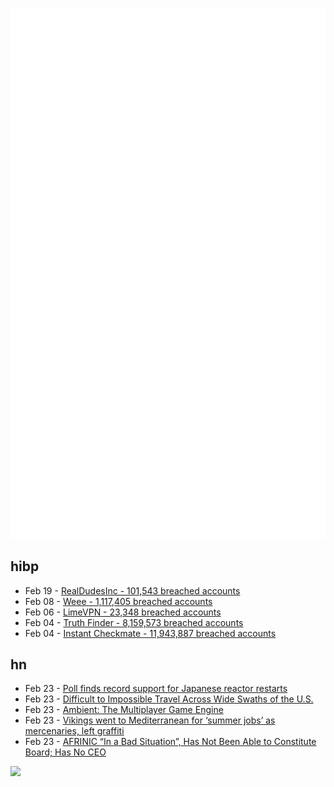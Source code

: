 ![Metrics](https://raw.githubusercontent.com/phixion/phixion/master/metrics.svg)

## hibp

<!--
for https://github.com/phixion/phixion/blob/main/.github/workflows/feeds.yml
-->
<!--START_SECTION:haveibeenpwnd-->
- Feb 19 - [RealDudesInc - 101,543 breached accounts](https://haveibeenpwned.com/PwnedWebsites#RealDudesInc)
- Feb 08 - [Weee - 1,117,405 breached accounts](https://haveibeenpwned.com/PwnedWebsites#Weee)
- Feb 06 - [LimeVPN - 23,348 breached accounts](https://haveibeenpwned.com/PwnedWebsites#LimeVPN)
- Feb 04 - [Truth Finder - 8,159,573 breached accounts](https://haveibeenpwned.com/PwnedWebsites#TruthFinder)
- Feb 04 - [Instant Checkmate - 11,943,887 breached accounts](https://haveibeenpwned.com/PwnedWebsites#InstantCheckmate)
<!--END_SECTION:haveibeenpwnd-->

## hn

<!--
for https://github.com/phixion/phixion/blob/main/.github/workflows/feeds.yml
-->
<!--START_SECTION:hn-->
- Feb 23 - [Poll finds record support for Japanese reactor restarts](https://www.world-nuclear-news.org/Articles/Poll-finds-record-support-for-Japanese-reactor-res?feed=feed)
- Feb 23 - [Difficult to Impossible Travel Across Wide Swaths of the U.S.](https://www.weather.gov/)
- Feb 23 - [Ambient: The Multiplayer Game Engine](https://www.ambient.run/)
- Feb 23 - [Vikings went to Mediterranean for ‘summer jobs’ as mercenaries, left graffiti](https://sciencenorway.no/archaeology-history-runes/vikings-tagged-the-great-lion-in-venice-with-runes/2157444)
- Feb 23 - [AFRINIC “In a Bad Situation”, Has Not Been Able to Constitute Board; Has No CEO](https://circleid.com/posts/20230222-afrinic-in-a-bad-situation-has-not-been-able-to-constitute-a-board-and-has-no-ceo)
<!--END_SECTION:hn-->

<!--
for https://yhype.me
-->
![](https://hit.yhype.me/github/profile?user_id=13013670)
